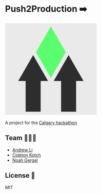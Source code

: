 # Push2Production ➡️

<img src="image/logo.png" alt="logo" width=300 />

A project for the [Calgary hackathon](https://calgary-hacks-2021.devpost.com/)



## Team 👨‍👨‍👦

* [Andrew Li](https://github.com/Zeyu-Li)
* [Coleton Kotch](https://github.com/colejagdtiger)
* [Noah Gergel](https://github.com/ngergel)



## License 📝

MIT